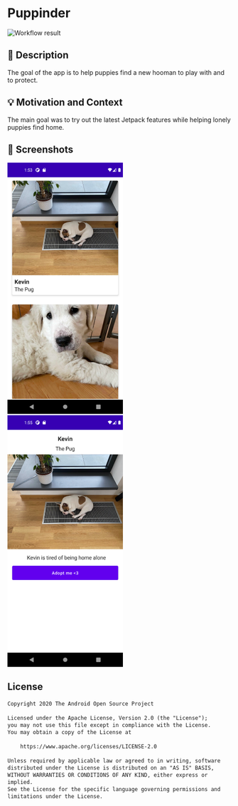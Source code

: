 # Puppinder

<!--- Replace <OWNER> with your Github Username and <REPOSITORY> with the name of your repository. -->
<!--- You can find both of these in the url bar when you open your repository in github. -->
![Workflow result](https://github.com/vtarantik/puppy-adoption-jetpack/workflows/Check/badge.svg)


## :scroll: Description
<!--- Describe your app in one or two sentences -->
The goal of the app is to help puppies find a new hooman to play with and to protect.

## :bulb: Motivation and Context
<!--- Optionally point readers to interesting parts of your submission. -->
<!--- What are you especially proud of? -->
The main goal was to try out the latest Jetpack features while helping lonely puppies find home.

## :camera_flash: Screenshots
<!-- You can add more screenshots here if you like -->
<img src="/results/screenshot_1.png" width="260">&emsp;<img src="/results/screenshot_2.png" width="260">

## License
```
Copyright 2020 The Android Open Source Project

Licensed under the Apache License, Version 2.0 (the "License");
you may not use this file except in compliance with the License.
You may obtain a copy of the License at

    https://www.apache.org/licenses/LICENSE-2.0

Unless required by applicable law or agreed to in writing, software
distributed under the License is distributed on an "AS IS" BASIS,
WITHOUT WARRANTIES OR CONDITIONS OF ANY KIND, either express or implied.
See the License for the specific language governing permissions and
limitations under the License.
```
